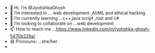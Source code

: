 - 👋 Hi, I’m @JyotishkaGhosh
- 👀 I’m interested in ... web development ,AI/ML and ethical hacking 
- 🌱 I’m currently learning ...c++,java script ,rust and c#
- 💞️ I’m looking to collaborate on ...web development
- 📫 How to reach me ...https://www.linkedin.com/in/jyotishka-ghosh-5470b228a/
- 😄 Pronouns: ...she/her
- 

<!---
JyotishkaGhosh/JyotishkaGhosh is a ✨ special ✨ repository because its `README.md` (this file) appears on your GitHub profile.
You can click the Preview link to take a look at your changes.
--->
